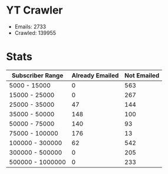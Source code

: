 # YT Crawler
- Emails: 2733
- Crawled: 139955

# Stats
| Subscriber Range  | Already Emailed | Not Emailed |
|-------|-------|-------|
| 5000 - 15000 | 0 | 563 |
| 15000 - 25000 | 0 | 267 |
| 25000 - 35000 | 47 | 144 |
| 35000 - 50000 | 148 | 100 |
| 50000 - 75000 | 140 | 93 |
| 75000 - 100000 | 176 | 13 |
| 100000 - 300000 | 62 | 542 |
| 300000 - 500000 | 0 | 205 |
| 500000 - 1000000 | 0 | 233 |

